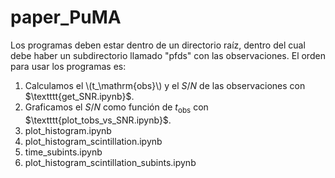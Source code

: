 # paper_PuMA

Los programas deben estar dentro de un directorio raíz, dentro del cual debe haber un subdirectorio llamado "pfds" con las observaciones. El orden para usar los programas es:
1. Calculamos el \\(t_\mathrm{obs}\\) y el $S/N$ de las observaciones con $\textttt{get_SNR.ipynb}$.
2. Graficamos el $S/N$ como función de $t_\mathrm{obs}$ con $\textttt{plot_tobs_vs_SNR.ipynb}$.
3. plot_histogram.ipynb
4. plot_histogram_scintillation.ipynb
5. time_subints.ipynb
6. plot_histogram_scintillation_subints.ipynb

